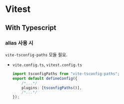 # Vitest

## With Typescript

### alias 사용 시
`vite-tsconfig-paths` 모듈 필요.

- `vite.config.ts`, `vitest.config.ts`
    ```ts
    import tsconfigPaths from "vite-tsconfig-paths";
    export default defineConfig({
        /*...*/
        plugins: [tsconfigPaths()],
        /*...*/
    });
    ```